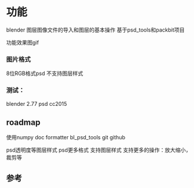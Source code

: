 # 功能
blender 图层图像文件的导入和图层的基本操作
基于psd_tools和packbit项目


功能效果图gif
### 图片格式
8位RGB格式psd
不支持图层样式

### 测试：
blender 2.77
psd cc2015

## roadmap
使用numpy
doc
formatter
bl_psd_tools git
github

psd透明度等图层样式
psd更多格式
支持图层样式
支持更多的操作：放大缩小，裁剪等
## 参考
